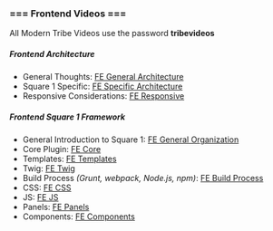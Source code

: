 ### === Frontend Videos ===

All Modern Tribe Videos use the password **tribevideos**

##### Frontend Architecture

- General Thoughts: [FE General Architecture](https://vimeo.com/227460923)
- Square 1 Specific: [FE Specific Architecture](https://vimeo.com/227460280)
- Responsive Considerations: [FE Responsive](https://vimeo.com/227439302)

##### Frontend Square 1 Framework

- General Introduction to Square 1: [FE General Organization](https://vimeo.com/226163181/09ffa9e746)
- Core Plugin: [FE Core](https://vimeo.com/227435183/f224157023)
- Templates: [FE Templates](https://vimeo.com/227817936)
- Twig: [FE Twig](https://vimeo.com/227816336)
- Build Process *(Grunt, webpack, Node.js, npm)*: [FE Build Process](https://vimeo.com/228707217)
- CSS: [FE CSS](https://vimeo.com/227448011) 
- JS: [FE JS](https://vimeo.com/228707351) 
- Panels: [FE Panels](https://vimeo.com/226475246/10d69746b8) 
- Components: [FE Components](https://vimeo.com/238774322) 
